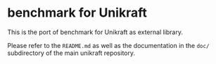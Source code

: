 benchmark for Unikraft
===================

This is the port of benchmark for Unikraft as external library.

Please refer to the `README.md` as well as the documentation in the `doc/`
subdirectory of the main unikraft repository.
